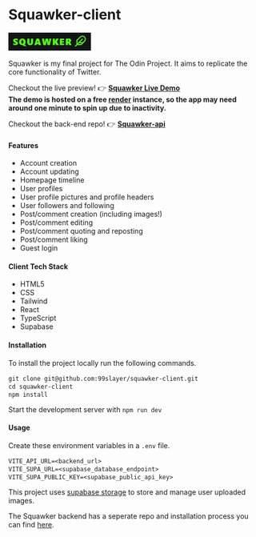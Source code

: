 # Squawker-client
![logo](./public/squawker-logo.png)

Squawker is my final project for The Odin Project. It aims to replicate the core functionality of Twitter.

Checkout the live preview! 👉 **[Squawker Live Demo](https://99slayer.github.io/squawker-client)**\
**The demo is hosted on a free [render](https://render.com/) instance, so the app may need around one minute to spin up due to inactivity.**

Checkout the back-end repo! 👉 **[Squawker-api](https://github.com/99slayer/squawker-api)**

#### Features
- Account creation
- Account updating
- Homepage timeline
- User profiles
- User profile pictures and profile headers
- User followers and following
- Post/comment creation (including images!)
- Post/comment editing
- Post/comment quoting and reposting
- Post/comment liking
- Guest login

#### Client Tech Stack
- HTML5
- CSS
- Tailwind
- React
- TypeScript
- Supabase

#### Installation
To install the project locally run the following commands.
```
git clone git@github.com:99slayer/squawker-client.git
cd squawker-client
npm install
```
Start the development server with `npm run dev`

#### Usage
Create these environment variables in a `.env` file.
```
VITE_API_URL=<backend_url>
VITE_SUPA_URL=<supabase_database_endpoint>
VITE_SUPA_PUBLIC_KEY=<supabase_public_api_key>
```
This project uses [supabase storage](https://supabase.com/docs/guides/storage) to store and manage user uploaded images.

The Squawker backend has a seperate repo and installation process you can find [here](https://github.com/99slayer/squawker-api).
